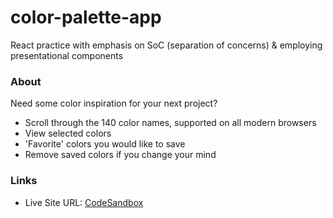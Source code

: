 # color-palette-app
React practice with emphasis on SoC (separation of concerns) & employing presentational components

### About 
Need some color inspiration for your next project?
- Scroll through the 140 color names, supported on all modern browsers
- View selected colors
- 'Favorite' colors you would like to save
- Remove saved colors if you change your mind

### Links
- Live Site URL: [CodeSandbox](https://j9q1h.csb.app/)

